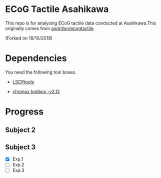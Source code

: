 # ECoG Tactile Asahikawa
This repo is for analysing ECoG tactile data conducted at Asahikawa.This originally comes from [andrillon/ecogtactile](https://github.com/andrillon/ecogtactile/). 

(Forked on 18/10/2018) 

# Dependencies
You need the following tool boxes.

- [LSCPtools](https://github.com/andrillon/LSCPtools/)

- [chronux toolbox -v2.12](http://chronux.org/)

# Progress
## Subject 2

## Subject 3

- [x] Exp.1
- [ ] Exp.2
- [ ] Exp.3
